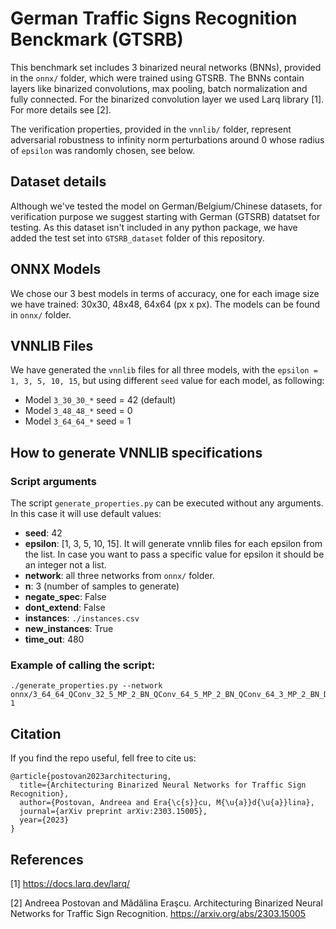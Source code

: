 # German Traffic Signs Recognition Benckmark (GTSRB)

This benchmark set includes 3 binarized neural networks (BNNs), provided in the `onnx/` folder, which were trained using GTSRB. The BNNs contain layers like binarized convolutions, max pooling, batch normalization and fully connected. For the binarized convolution layer we used Larq library [1]. For more details see [2].

The verification properties, provided in the `vnnlib/` folder, represent adversarial robustness to infinity norm perturbations around 0 whose radius of `epsilon` was randomly chosen, see below.

## Dataset details
Although we've tested the model on German/Belgium/Chinese datasets, for verification purpose we suggest starting with German (GTSRB) datatset for testing. As this dataset isn't included in any python package, we have added the test set into `GTSRB_dataset` folder of this repository. 

## ONNX Models
We chose our 3 best models in terms of accuracy, one for each image size we have trained: 30x30, 48x48, 64x64 (px x px). The models can be found in `onnx/` folder.

## VNNLIB Files
We have generated the `vnnlib` files for all three models, with the `epsilon = 1, 3, 5, 10, 15`, but using different `seed` value for each model, as following:
  - Model `3_30_30_*` seed = 42 (default)
  - Model `3_48_48_*` seed = 0
  - Model `3_64_64_*` seed = 1

## How to generate VNNLIB specifications 

### Script arguments
The script `generate_properties.py` can be executed without any arguments.
In this case it will use default values:
  - **seed**: 42
  - **epsilon**: [1, 3, 5, 10, 15]. It will generate vnnlib files for each epsilon from the list. In case you want to pass a specific value for epsilon it should be an integer not a list.
  - **network**: all three networks from `onnx/` folder.
  - **n**: 3 (number of samples to generate)
  - **negate_spec**: False
  - **dont_extend**: False
  - **instances**: `./instances.csv`
  - **new_instances**: True
  - **time_out**: 480

### Example of calling the script:
```
./generate_properties.py --network onnx/3_64_64_QConv_32_5_MP_2_BN_QConv_64_5_MP_2_BN_QConv_64_3_MP_2_BN_Dense_1024_BN_Dense_43_ep_30.onnx 1
```

## Citation
If you find the repo useful, fell free to cite us:

```
@article{postovan2023architecturing,
  title={Architecturing Binarized Neural Networks for Traffic Sign Recognition},
  author={Postovan, Andreea and Era{\c{s}}cu, M{\u{a}}d{\u{a}}lina},
  journal={arXiv preprint arXiv:2303.15005},
  year={2023}
}
```

## References
[1] https://docs.larq.dev/larq/

[2] Andreea Postovan and Mădălina Eraşcu. Architecturing Binarized Neural Networks for Traffic Sign Recognition. https://arxiv.org/abs/2303.15005
